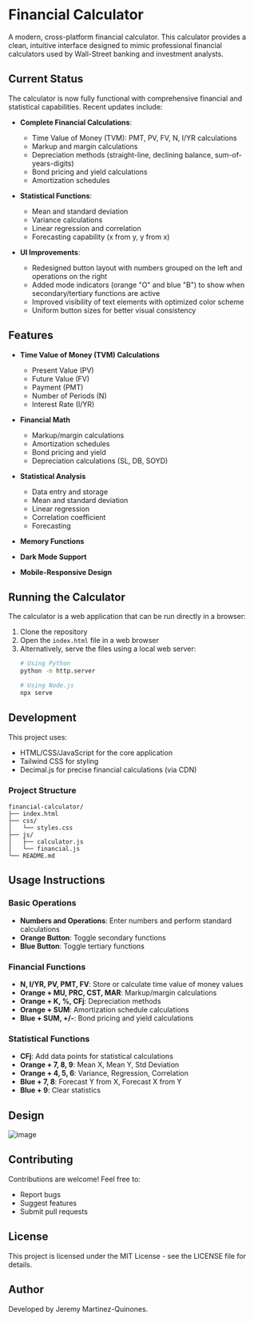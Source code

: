 # Financial Calculator

A modern, cross-platform financial calculator. This calculator provides a clean, intuitive interface designed to mimic professional financial calculators used by Wall-Street banking and investment analysts.

## Current Status

The calculator is now fully functional with comprehensive financial and statistical capabilities. Recent updates include:

- **Complete Financial Calculations**:
  - Time Value of Money (TVM): PMT, PV, FV, N, I/YR calculations
  - Markup and margin calculations
  - Depreciation methods (straight-line, declining balance, sum-of-years-digits)
  - Bond pricing and yield calculations
  - Amortization schedules

- **Statistical Functions**:
  - Mean and standard deviation
  - Variance calculations
  - Linear regression and correlation
  - Forecasting capability (x from y, y from x)

- **UI Improvements**:
  - Redesigned button layout with numbers grouped on the left and operations on the right
  - Added mode indicators (orange "O" and blue "B") to show when secondary/tertiary functions are active
  - Improved visibility of text elements with optimized color scheme
  - Uniform button sizes for better visual consistency

## Features

- **Time Value of Money (TVM) Calculations**
  - Present Value (PV)
  - Future Value (FV)
  - Payment (PMT)
  - Number of Periods (N)
  - Interest Rate (I/YR)

- **Financial Math**
  - Markup/margin calculations
  - Amortization schedules
  - Bond pricing and yield
  - Depreciation calculations (SL, DB, SOYD)

- **Statistical Analysis**
  - Data entry and storage
  - Mean and standard deviation
  - Linear regression
  - Correlation coefficient
  - Forecasting

- **Memory Functions**
- **Dark Mode Support**
- **Mobile-Responsive Design**

## Running the Calculator

The calculator is a web application that can be run directly in a browser:

1. Clone the repository
2. Open the `index.html` file in a web browser
3. Alternatively, serve the files using a local web server:
   ```bash
   # Using Python
   python -m http.server
   
   # Using Node.js
   npx serve
   ```

## Development

This project uses:
- HTML/CSS/JavaScript for the core application
- Tailwind CSS for styling
- Decimal.js for precise financial calculations (via CDN)

### Project Structure

```
financial-calculator/
├── index.html
├── css/
│   └── styles.css
├── js/
│   ├── calculator.js
│   └── financial.js
└── README.md
```

## Usage Instructions

### Basic Operations
- **Numbers and Operations**: Enter numbers and perform standard calculations
- **Orange Button**: Toggle secondary functions
- **Blue Button**: Toggle tertiary functions

### Financial Functions
- **N, I/YR, PV, PMT, FV**: Store or calculate time value of money values
- **Orange + MU, PRC, CST, MAR**: Markup/margin calculations
- **Orange + K, %, CFj**: Depreciation methods
- **Orange + SUM**: Amortization schedule calculations
- **Blue + SUM, +/-**: Bond pricing and yield calculations

### Statistical Functions
- **CFj**: Add data points for statistical calculations
- **Orange + 7, 8, 9**: Mean X, Mean Y, Std Deviation
- **Orange + 4, 5, 6**: Variance, Regression, Correlation
- **Blue + 7, 8**: Forecast Y from X, Forecast X from Y
- **Blue + 9**: Clear statistics

## Design
![image](https://github.com/user-attachments/assets/0cd69c19-5fa6-44ef-9fd1-e1009d84450a)


## Contributing

Contributions are welcome! Feel free to:
- Report bugs
- Suggest features
- Submit pull requests

## License

This project is licensed under the MIT License - see the LICENSE file for details.

## Author
Developed by Jeremy Martinez-Quinones.
